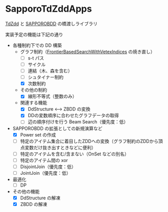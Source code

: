 # SapporoTdZddApps
[TdZdd](https://github.com/kunisura/TdZdd) と [SAPPOROBDD](http://www.lab2.kuis.kyoto-u.ac.jp/minato/SAPPOROBDD/) の橋渡しライブラリ

実装予定の機能は下記の通り
* 各種制約下での DD 構築
  * グラフ制約（[FrontierBasedSearchWithVetexIndices](https://github.com/hs-nazuna/FrontierBasedSearchWithVertexIndices) の焼き直し）
    * [ ] s-t パス
    * [ ] サイクル
    * [ ] 連結（木、森を含む）
    * [ ] シュタイナー制約
    * [x] 次数制約
  * その他の制約
    * [x] 線形不等式（整数のみ）
  * 関連する機能
    * [x] DdStructure <--> ZBDD の変換
    * [x] DDの変数順序に合わせたグラフデータの取得
    * [ ] 辺の順序付けを行う Beam Search（優先度：低）
* SAPPOROBDD の拡張としての新規演算など
  * [x] Power set の作成
  * [ ] 特定のアイテム集合に着目したZDDへの変換（グラフ制約のZDDから頂点変数だけ抜き出すときなどに便利）
  * [ ] 特定のアイテムを含む/含まない（OnSet などの別名）
  * [ ] 特定のアイテム間の xor
  * [ ] DisjointJoin（優先度：低）
  * [ ] JointJoin（優先度：低）
* 最適化
  * [ ] DP
* その他の機能
  * [x] DdStructure の解凍
  * [x] ZBDD の解凍

<!-- [ ] 近々論文にしたい手法（論文をサブミットしたら公開する）-->
 
